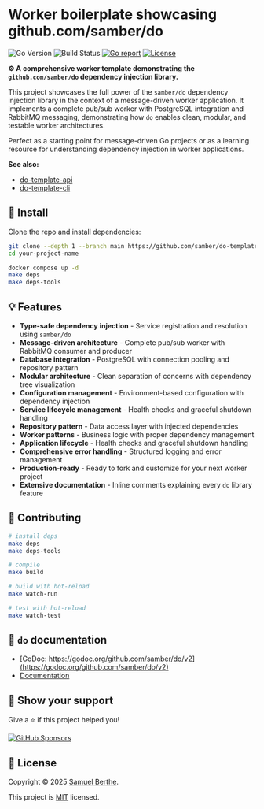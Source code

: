 
# Worker boilerplate showcasing github.com/samber/do

![Go Version](https://img.shields.io/badge/Go-%3E%3D%201.23-%23007d9c)
![Build Status](https://github.com/samber/do-template-worker/actions/workflows/test.yml/badge.svg)
[![Go report](https://goreportcard.com/badge/github.com/samber/do-template-worker)](https://goreportcard.com/report/github.com/samber/do)
[![License](https://img.shields.io/github/license/samber/do-template-worker)](./LICENSE)

**⚙️ A comprehensive worker template demonstrating the `github.com/samber/do` dependency injection library.**

This project showcases the full power of the `samber/do` dependency injection library in the context of a message-driven worker application. It implements a complete pub/sub worker with PostgreSQL integration and RabbitMQ messaging, demonstrating how `do` enables clean, modular, and testable worker architectures.

Perfect as a starting point for message-driven Go projects or as a learning resource for understanding dependency injection in worker applications.

**See also:**

- [do-template-api](https://github.com/samber/do-template-api)
- [do-template-cli](https://github.com/samber/do-template-cli)

## 🚀 Install

Clone the repo and install dependencies:

```bash
git clone --depth 1 --branch main https://github.com/samber/do-template-worker.git your-project-name
cd your-project-name

docker compose up -d
make deps
make deps-tools
```

## 💡 Features

- **Type-safe dependency injection** - Service registration and resolution using `samber/do`
- **Message-driven architecture** - Complete pub/sub worker with RabbitMQ consumer and producer
- **Database integration** - PostgreSQL with connection pooling and repository pattern
- **Modular architecture** - Clean separation of concerns with dependency tree visualization
- **Configuration management** - Environment-based configuration with dependency injection
- **Service lifecycle management** - Health checks and graceful shutdown handling
- **Repository pattern** - Data access layer with injected dependencies
- **Worker patterns** - Business logic with proper dependency management
- **Application lifecycle** - Health checks and graceful shutdown handling
- **Comprehensive error handling** - Structured logging and error management
- **Production-ready** - Ready to fork and customize for your next worker project
- **Extensive documentation** - Inline comments explaining every `do` library feature

## 🚀 Contributing

```sh
# install deps
make deps
make deps-tools

# compile
make build

# build with hot-reload
make watch-run

# test with hot-reload
make watch-test
```

## 🤠 `do` documentation

- [GoDoc: https://godoc.org/github.com/samber/do/v2](https://godoc.org/github.com/samber/do/v2)
- [Documentation](https://do.samber.dev/docs/getting-started)

## 💫 Show your support

Give a ⭐️ if this project helped you!

[![GitHub Sponsors](https://img.shields.io/github/sponsors/samber?style=for-the-badge)](https://github.com/sponsors/samber)

## 📝 License

Copyright © 2025 [Samuel Berthe](https://github.com/samber).

This project is [MIT](./LICENSE) licensed.
